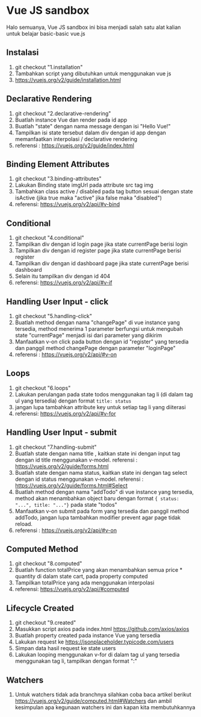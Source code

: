 # Vue JS sandbox

Halo semuanya, Vue JS sandbox ini bisa menjadi salah satu alat kalian untuk belajar basic-basic vue.js

## Instalasi

1. git checkout "1.installation"
2. Tambahkan script yang dibutuhkan untuk menggunakan vue js
3. https://vuejs.org/v2/guide/installation.html

## Declarative Rendering

1. git checkout "2.declarative-rendering"
2. Buatlah instance Vue dan render pada id app
3. Buatlah "state" dengan nama message dengan isi "Hello Vue!"
4. Tampilkan isi state tersebut dalam div dengan id app dengan memanfaatkan interpolasi / declarative rendering
5. referensi : https://vuejs.org/v2/guide/index.html

## Binding Element Attributes

1. git checkout "3.binding-attributes"
2. Lakukan Binding state imgUrl pada attribute src tag img
3. Tambahkan class active / disabled pada tag button sesuai dengan state isActive (jika true maka "active" jika false maka "disabled")
4. referensi: https://vuejs.org/v2/api/#v-bind

## Conditional

1. git checkout "4.conditional"
2. Tampilkan div dengan id login page jika state currentPage berisi login
3. Tampilkan div dengan id register page jika state currentPage berisi register
4. Tampilkan div dengan id dashboard page jika state currentPage berisi dashboard
5. Selain itu tampilkan div dengan id 404
6. referensi: https://vuejs.org/v2/api/#v-if

## Handling User Input - click

1. git checkout "5.handling-click"
2. Buatlah method dengan nama "changePage" di vue instance yang tersedia, method menerima 1 parameter berfungsi untuk mengubah state "currentPage" menjadi isi dari parameter yang dikirim
3. Manfaatkan v-on click pada button dengan id "register" yang tersedia dan panggil method changePage dengan parameter "loginPage"
4. referensi : https://vuejs.org/v2/api/#v-on

## Loops

1. git checkout "6.loops"
2. Lakukan perulangan pada state todos menggunakan tag li (di dalam tag ul yang tersedia) dengan format `title: status`
3. jangan lupa tambahkan attribute key untuk setiap tag li yang diiterasi
4. referensi: https://vuejs.org/v2/api/#v-for

## Handling User Input - submit

1. git checkout "7.handling-submit"
2. Buatlah state dengan nama title , kaitkan state ini dengan input tag dengan id title menggunakan v-model. referensi : https://vuejs.org/v2/guide/forms.html
3. Buatlah state dengan nama status, kaitkan state ini dengan tag select dengan id status menggunakan v-model. referensi : https://vuejs.org/v2/guide/forms.html#Select
4. Buatlah method dengan nama "addTodo" di vue instance yang tersedia, method akan menambahkan object baru dengan format  ```{ status: "...", title: "..."}``` pada state "todos" 
5. Manfaatkan v-on submit pada form yang tersedia dan panggil method addTodo, jangan lupa tambahkan modifier prevent agar page tidak reload.
6. referensi : https://vuejs.org/v2/api/#v-on

## Computed Method

1. git checkout "8.computed"
2. Buatlah function totalPrice yang akan menambahkan semua price * quantity di dalam state cart, pada property computed
3. Tampilkan totalPrice yang ada menggunakan interpolasi
4. referensi: https://vuejs.org/v2/api/#computed

## Lifecycle Created

1. git checkout "9.created"
2. Masukkan script axios pada index.html https://github.com/axios/axios
3. Buatlah property created pada instance Vue yang tersedia
4. Lakukan request ke https://jsonplaceholder.typicode.com/users
5. Simpan data hasil request ke state users
6. Lakukan looping menggunakan v-for di dalam tag ul yang tersedia menggunakan tag li, tampilkan dengan format "<name>:<city>"

## Watchers

1. Untuk watchers tidak ada branchnya silahkan coba baca artikel berikut https://vuejs.org/v2/guide/computed.html#Watchers dan ambil kesimpulan apa kegunaan watchers ini dan kapan kita membutuhkannya

